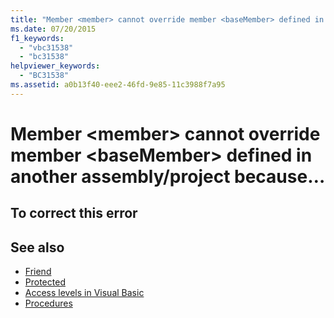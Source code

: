 ```yaml
---
title: "Member <member> cannot override member <baseMember> defined in another assembly-project because the access modifier 'Protected Friend' expands accessibility. Use 'Protected' instead."
ms.date: 07/20/2015
f1_keywords:
  - "vbc31538"
  - "bc31538"
helpviewer_keywords:
  - "BC31538"
ms.assetid: a0b13f40-eee2-46fd-9e85-11c3988f7a95
---
```

# Member \<member> cannot override member \<baseMember> defined in another assembly/project because…

## To correct this error

## See also

- [Friend](../../visual-basic/language-reference/modifiers/friend.md)
- [Protected](../../visual-basic/language-reference/modifiers/protected.md)
- [Access levels in Visual Basic](../../visual-basic/programming-guide/language-features/declared-elements/access-levels.md)
- [Procedures](../../visual-basic/programming-guide/language-features/procedures/index.md)

